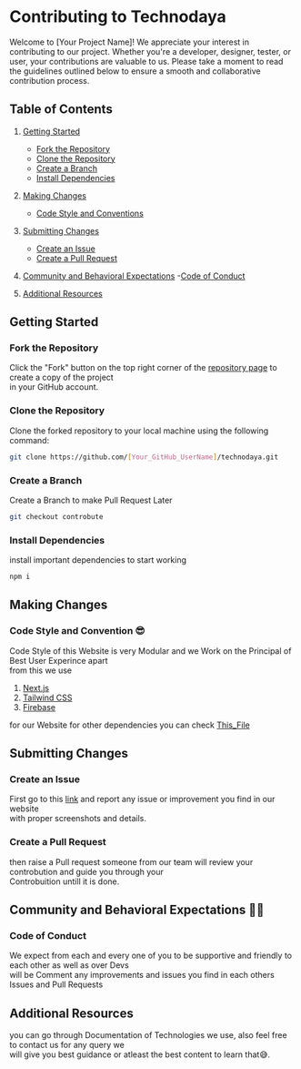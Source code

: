 # Contributing to Technodaya

Welcome to [Your Project Name]! We appreciate your interest in contributing to our project. Whether you're a developer, designer, tester, or user, your contributions are valuable to us. Please take a moment to read the guidelines outlined below to ensure a smooth and collaborative contribution process.

## Table of Contents

1. [Getting Started](#getting-started)
    - [Fork the Repository](#fork-the-repository)
    - [Clone the Repository](#clone-the-repository)
    - [Create a Branch](#create-a-branch)
    - [Install Dependencies](#install-dependencies)

2. [Making Changes](#making-changes)
    - [Code Style and Conventions](#code-style-and-conventions)

3. [Submitting Changes](#submitting-changes)
    - [Create an Issue](#create-an-issue)
    - [Create a Pull Request](#create-a-pull-request)

4. [Community and Behavioral Expectations](#community-and-behavioral-expectations)
    -[Code of Conduct](#code-of-conduct)

5. [Additional Resources](#additional-resources)

## Getting Started

### Fork the Repository

Click the "Fork" button on the top right corner of the [repository page](https://github.com/tripathics/technodaya) to create a copy of the project  
 in your GitHub account.

### Clone the Repository

Clone the forked repository to your local machine using the following command:

```bash
git clone https://github.com/[Your_GitHub_UserName]/technodaya.git
```
### Create a Branch

Create a Branch to make Pull Request Later

```bash
git checkout controbute
```
### Install Dependencies

install important dependencies to start working

```bash 
npm i
```

## Making Changes

### Code Style and Convention 😎

Code Style of this Website is very Modular and we Work on the Principal of Best User Experince apart   
 from this we use  

1. [Next.js](https://nextjs.org/)  
2. [Tailwind CSS](https://tailwindcss.com/)  
3. [Firebase](https://firebase.google.com/)  

for our Website for other dependencies you can check [This_File](https://github.com/tripathics/technodaya/blob/main/package.json)

## Submitting Changes 

### Create an Issue

First go to this [link](https://github.com/tripathics/technodaya/issues) and report any issue or improvement you find in our website  
with proper screenshots and details.

### Create a Pull Request  

then raise a Pull request someone from our team will review your controbution and guide you through your  
Controbuition untill it is done.

## Community and Behavioral Expectations 😶‍🌫️

### Code of Conduct  

We expect from each and every one of you to be supportive and friendly to each other as well as over Devs  
 will be Comment any improvements
and issues you find in each others Issues and Pull Requests


## Additional Resources

you can go through Documentation of Technologies we use, also feel free to contact us for any query we  
will give you best guidance or atleast the best content to learn that😅.
